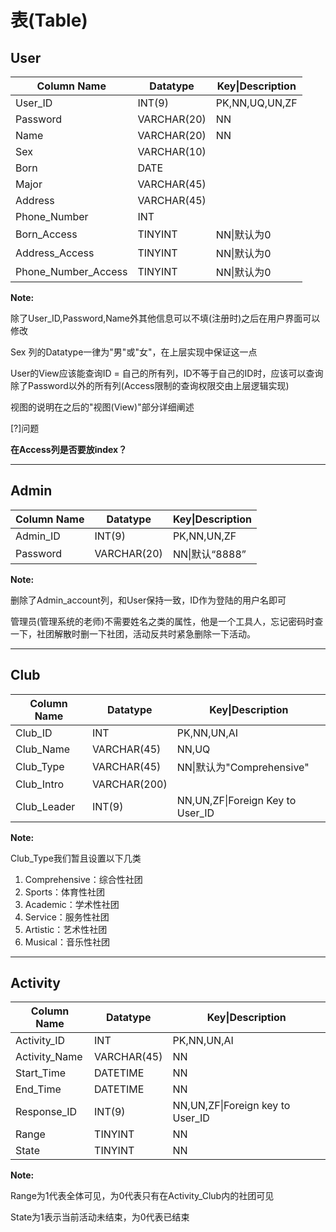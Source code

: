 # 表(Table)

## User

| Column Name         | Datatype    | Key\|Description |
| ------------------- | ----------- | ---------------- |
| User_ID             | INT(9)      | PK,NN,UQ,UN,ZF   |
| Password            | VARCHAR(20) | NN               |
| Name                | VARCHAR(20) | NN               |
| Sex                 | VARCHAR(10) |                  |
| Born                | DATE        |                  |
| Major               | VARCHAR(45) |                  |
| Address             | VARCHAR(45) |                  |
| Phone_Number        | INT         |                  |
| Born_Access         | TINYINT     | NN\|默认为0      |
| Address_Access      | TINYINT     | NN\|默认为0      |
| Phone_Number_Access | TINYINT     | NN\|默认为0      |

**Note:**

除了User_ID,Password,Name外其他信息可以不填(注册时)之后在用户界面可以修改

Sex 列的Datatype一律为"男"或"女"，在上层实现中保证这一点

User的View应该能查询ID = 自己的所有列，ID不等于自己的ID时，应该可以查询除了Password以外的所有列(Access限制的查询权限交由上层逻辑实现)

视图的说明在之后的"视图(View)"部分详细阐述

[?]问题

**在Access列是否要放index？**

---

## Admin

| Column Name | Datatype    | Key\|Description |
| ----------- | ----------- | ---------------- |
| Admin_ID    | INT(9)      | PK,NN,UN,ZF      |
| Password    | VARCHAR(20) | NN\|默认“8888”   |

**Note:**

删除了Admin_account列，和User保持一致，ID作为登陆的用户名即可

管理员(管理系统的老师)不需要姓名之类的属性，他是一个工具人，忘记密码时查一下，社团解散时删一下社团，活动反共时紧急删除一下活动。

---

## Club

| Column Name | Datatype     | Key\|Description                 |
| ----------- | ------------ | -------------------------------- |
| Club_ID     | INT          | PK,NN,UN,AI                      |
| Club_Name   | VARCHAR(45)  | NN,UQ                            |
| Club_Type   | VARCHAR(45)  | NN\|默认为"Comprehensive"        |
| Club_Intro  | VARCHAR(200) |                                  |
| Club_Leader | INT(9)       | NN,UN,ZF\|Foreign Key to User_ID |

**Note:**

Club_Type我们暂且设置以下几类

1. Comprehensive：综合性社团
2. Sports：体育性社团
3. Academic：学术性社团
4. Service：服务性社团
5. Artistic：艺术性社团
6. Musical：音乐性社团

---

## Activity

| Column Name   | Datatype    | Key\|Description                 |
| ------------- | ----------- | -------------------------------- |
| Activity_ID   | INT         | PK,NN,UN,AI                      |
| Activity_Name | VARCHAR(45) | NN                               |
| Start_Time    | DATETIME    | NN                               |
| End_Time      | DATETIME    | NN                               |
| Response_ID   | INT(9)      | NN,UN,ZF\|Foreign key to User_ID |
| Range         | TINYINT     | NN                               |
| State         | TINYINT     | NN                               |

**Note:**

Range为1代表全体可见，为0代表只有在Activity_Club内的社团可见

State为1表示当前活动未结束，为0代表已结束

